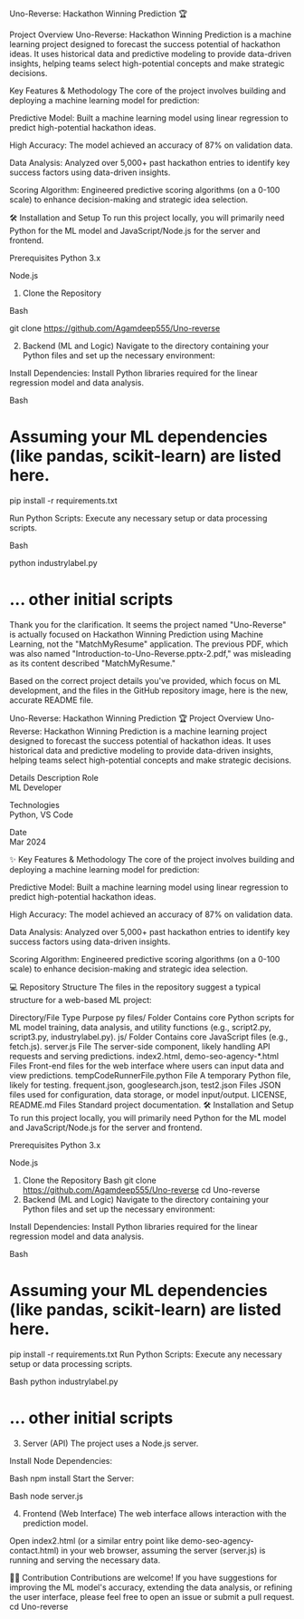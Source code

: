 Uno-Reverse: Hackathon Winning Prediction 🏆

Project Overview
Uno-Reverse: Hackathon Winning Prediction is a machine learning project designed to forecast the success potential of hackathon ideas. It uses historical data and predictive modeling to provide data-driven insights, helping teams select high-potential concepts and make strategic decisions.

Key Features & Methodology
The core of the project involves building and deploying a machine learning model for prediction:


Predictive Model: Built a machine learning model using linear regression to predict high-potential hackathon ideas.


High Accuracy: The model achieved an accuracy of 87% on validation data.


Data Analysis: Analyzed over 5,000+ past hackathon entries to identify key success factors using data-driven insights.


Scoring Algorithm: Engineered predictive scoring algorithms (on a 0-100 scale) to enhance decision-making and strategic idea selection.


🛠️ Installation and Setup
To run this project locally, you will primarily need Python for the ML model and JavaScript/Node.js for the server and frontend.

Prerequisites
Python 3.x

Node.js

1. Clone the Repository

Bash

git clone https://github.com/Agamdeep555/Uno-reverse

2. Backend (ML and Logic)
Navigate to the directory containing your Python files and set up the necessary environment:

Install Dependencies: Install Python libraries required for the linear regression model and data analysis.

Bash

# Assuming your ML dependencies (like pandas, scikit-learn) are listed here.
pip install -r requirements.txt

Run Python Scripts: Execute any necessary setup or data processing scripts.

Bash

python industrylabel.py
# ... other initial scripts


Thank you for the clarification. It seems the project named "Uno-Reverse" is actually focused on Hackathon Winning Prediction using Machine Learning, not the "MatchMyResume" application. The previous PDF, which was also named "Introduction-to-Uno-Reverse.pptx-2.pdf," was misleading as its content described "MatchMyResume."

Based on the correct project details you've provided, which focus on ML development, and the files in the GitHub repository image, here is the new, accurate README file.

Uno-Reverse: Hackathon Winning Prediction 🏆
Project Overview
Uno-Reverse: Hackathon Winning Prediction is a machine learning project designed to forecast the success potential of hackathon ideas. It uses historical data and predictive modeling to provide data-driven insights, helping teams select high-potential concepts and make strategic decisions.

Details	Description
Role	
ML Developer 

Technologies	
Python, VS Code 

Date	
Mar 2024 

✨ Key Features & Methodology
The core of the project involves building and deploying a machine learning model for prediction:


Predictive Model: Built a machine learning model using linear regression to predict high-potential hackathon ideas.


High Accuracy: The model achieved an accuracy of 87% on validation data.


Data Analysis: Analyzed over 5,000+ past hackathon entries to identify key success factors using data-driven insights.


Scoring Algorithm: Engineered predictive scoring algorithms (on a 0-100 scale) to enhance decision-making and strategic idea selection.

💻 Repository Structure
The files in the repository suggest a typical structure for a web-based ML project:

Directory/File	Type	Purpose
py files/	Folder	Contains core Python scripts for ML model training, data analysis, and utility functions (e.g., script2.py, script3.py, industrylabel.py).
js/	Folder	Contains core JavaScript files (e.g., fetch.js).
server.js	File	The server-side component, likely handling API requests and serving predictions.
index2.html, demo-seo-agency-*.html	Files	Front-end files for the web interface where users can input data and view predictions.
tempCodeRunnerFile.python	File	A temporary Python file, likely for testing.
frequent.json, googlesearch.json, test2.json	Files	JSON files used for configuration, data storage, or model input/output.
LICENSE, README.md	Files	Standard project documentation.
🛠️ Installation and Setup
To run this project locally, you will primarily need Python for the ML model and JavaScript/Node.js for the server and frontend.

Prerequisites
Python 3.x

Node.js

1. Clone the Repository
Bash
git clone https://github.com/Agamdeep555/Uno-reverse
cd Uno-reverse
2. Backend (ML and Logic)
Navigate to the directory containing your Python files and set up the necessary environment:

Install Dependencies: Install Python libraries required for the linear regression model and data analysis.

Bash
# Assuming your ML dependencies (like pandas, scikit-learn) are listed here.
pip install -r requirements.txt 
Run Python Scripts: Execute any necessary setup or data processing scripts.

Bash
python industrylabel.py
# ... other initial scripts
3. Server (API)
The project uses a Node.js server.

Install Node Dependencies:

Bash
npm install
Start the Server:

Bash
node server.js

4. Frontend (Web Interface)
The web interface allows interaction with the prediction model.

Open index2.html (or a similar entry point like demo-seo-agency-contact.html) in your web browser, assuming the server (server.js) is running and serving the necessary data.

🧑‍💻 Contribution
Contributions are welcome! If you have suggestions for improving the ML model's accuracy, extending the data analysis, or refining the user interface, please feel free to open an issue or submit a pull request.
cd Uno-reverse
